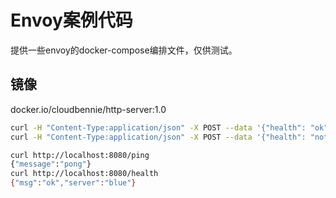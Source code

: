 # Envoy案例代码

提供一些envoy的docker-compose编排文件，仅供测试。

## 镜像

docker.io/cloudbennie/http-server:1.0

```bash
curl -H "Content-Type:application/json" -X POST --data '{"health": "ok"}' http://127.0.0.1:8080/health # GET请求 /health 返回状态码200
curl -H "Content-Type:application/json" -X POST --data '{"health": "notok"}' http://127.0.0.1:8080/health # GET请求 /health 返回状态码500

curl http://localhost:8080/ping
{"message":"pong"}
curl http://localhost:8080/health
{"msg":"ok","server":"blue"}
```